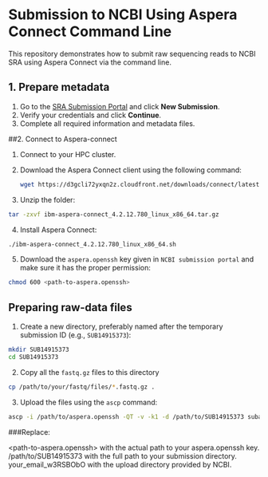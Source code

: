 # Submission to NCBI Using Aspera Connect Command Line

This repository demonstrates how to submit raw sequencing reads to NCBI SRA using Aspera Connect via the command line.

## 1. Prepare metadata

1. Go to the [SRA Submission Portal](https://submit.ncbi.nlm.nih.gov/subs/sra/) and click **New Submission**.
2. Verify your credentials and click **Continue**.
3. Complete all required information and metadata files.

##2. Connect to Aspera-connect

1. Connect to your HPC cluster.
2. Download the Aspera Connect client using the following command:

   ```bash
   wget https://d3gcli72yxqn2z.cloudfront.net/downloads/connect/latest/bin/ibm-aspera-connect_4.2.12.780_linux_x86_64.tar.gz
   
 3. Unzip the folder:
 ```bash
 tar -zxvf ibm-aspera-connect_4.2.12.780_linux_x86_64.tar.gz
```
4. Install Aspera Connect:
```bash
./ibm-aspera-connect_4.2.12.780_linux_x86_64.sh
```
5. Download the ```aspera.openssh``` key given in  ```NCBI submission portal``` and make sure it has the proper permission:

```bash
chmod 600 <path-to-aspera.openssh>
```
## Preparing raw-data files
1. Create a new directory, preferably named after the temporary submission ID (e.g., ```SUB14915373```):
```bash
mkdir SUB14915373
cd SUB14915373
```
2. Copy all the ```fastq.gz``` files to this directory
```bash
cp /path/to/your/fastq/files/*.fastq.gz .
```
3. Upload the files using the ```ascp``` command:
```bash
ascp -i /path/to/aspera.openssh -QT -v -k1 -d /path/to/SUB14915373 subasp@upload.ncbi.nlm.nih.gov:uploads/your_email_w3RSBObO

```

###Replace:

<path-to-aspera.openssh> with the actual path to your aspera.openssh key.
/path/to/SUB14915373 with the full path to your submission directory.
your_email_w3RSBObO with the upload directory provided by NCBI.


